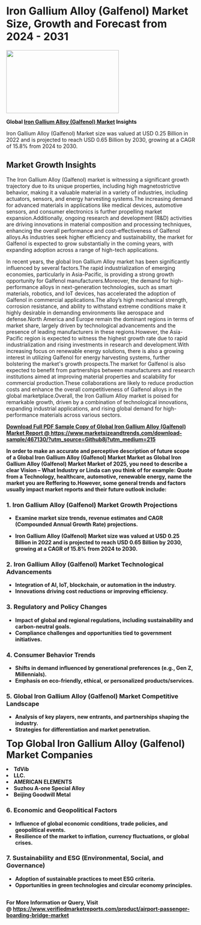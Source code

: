 <H1>Iron Gallium Alloy (Galfenol) Market Size, Growth and Forecast from 2024 - 2031</H1><img class="aligncenter size-medium wp-image-584254" src="https://thirdeyenews.in/wp-content/uploads/2024/09/Global-Market-Research-300x168.jpeg" alt="" width="300" height="168" /><p><strong>Global&nbsp;<a href="https://www.marketsizeandtrends.com/download-sample/467130/?utm_source=Github8j?utm_medium=215">Iron Gallium Alloy (Galfenol) Market</a> Insights</strong></p><p>Iron Gallium Alloy (Galfenol) Market size was valued at USD 0.25 Billion in 2022 and is projected to reach USD 0.65 Billion by 2030, growing at a CAGR of 15.8% from 2024 to 2030.</p><p><h2>Market Growth Insights</h2> <p>The Iron Gallium Alloy (Galfenol) market is witnessing a significant growth trajectory due to its unique properties, including high magnetostrictive behavior, making it a valuable material in a variety of industries, including actuators, sensors, and energy harvesting systems.The increasing demand for advanced materials in applications like medical devices, automotive sensors, and consumer electronics is further propelling market expansion.Additionally, ongoing research and development (R&D) activities are driving innovations in material composition and processing techniques, enhancing the overall performance and cost-effectiveness of Galfenol alloys.As industries seek higher efficiency and sustainability, the market for Galfenol is expected to grow substantially in the coming years, with expanding adoption across a range of high-tech applications.</p> <p><strong><a href="#"></a></strong></p> <p>In recent years, the global Iron Gallium Alloy market has been significantly influenced by several factors.The rapid industrialization of emerging economies, particularly in Asia-Pacific, is providing a strong growth opportunity for Galfenol manufacturers.Moreover, the demand for high-performance alloys in next-generation technologies, such as smart materials, robotics, and IoT devices, has accelerated the adoption of Galfenol in commercial applications.The alloy’s high mechanical strength, corrosion resistance, and ability to withstand extreme conditions make it highly desirable in demanding environments like aerospace and defense.North America and Europe remain the dominant regions in terms of market share, largely driven by technological advancements and the presence of leading manufacturers in these regions.However, the Asia-Pacific region is expected to witness the highest growth rate due to rapid industrialization and rising investments in research and development.With increasing focus on renewable energy solutions, there is also a growing interest in utilizing Galfenol for energy harvesting systems, further bolstering the market's growth prospects.The market for Galfenol is also expected to benefit from partnerships between manufacturers and research institutions aimed at improving material properties and scalability for commercial production.These collaborations are likely to reduce production costs and enhance the overall competitiveness of Galfenol alloys in the global marketplace.Overall, the Iron Gallium Alloy market is poised for remarkable growth, driven by a combination of technological innovations, expanding industrial applications, and rising global demand for high-performance materials across various sectors.</p> <p><strong><a href="#"></p><p><span class=""><strong>Download Full PDF Sample Copy of Global Iron Gallium Alloy (Galfenol) Market Report</strong> @ <a href="https://www.marketsizeandtrends.com/download-sample/467130/?utm_source=Github8j?utm_medium=215" target="_blank">https://www.marketsizeandtrends.com/download-sample/467130/?utm_source=Github8j?utm_medium=215</a></span></p><p>In order to make an accurate and perceptive description of future scope of a Global&nbsp;Iron Gallium Alloy (Galfenol) Market Market as Global&nbsp;Iron Gallium Alloy (Galfenol) Market Market of 2025, you need to describe a clear Vision &ndash; What Industry or Linda can you think of for example: Quote from a Technology, healthcare, automotive, renewable energy, name the market you are Reffering to.However, some general trends and factors usually impact market reports and their future outlook include:</p><h3>1.&nbsp;<strong>Iron Gallium Alloy (Galfenol) Market Growth Projections</strong></h3><ul><li>Examine market size trends, revenue estimates and CAGR (Compounded Annual Growth Rate) projections.</li><li><p>Iron Gallium Alloy (Galfenol) Market size was valued at USD 0.25 Billion in 2022 and is projected to reach USD 0.65 Billion by 2030, growing at a CAGR of 15.8% from 2024 to 2030.</p></li></ul><h3>2.&nbsp;<strong>Iron Gallium Alloy (Galfenol) Market Technological Advancements</strong></h3><ul><li>Integration of AI, IoT, blockchain, or automation in the industry.</li><li>Innovations driving cost reductions or improving efficiency.</li></ul><h3>3.&nbsp;<strong>Regulatory and Policy Changes</strong></h3><ul><li>Impact of global and regional regulations, including sustainability and carbon-neutral goals.</li><li>Compliance challenges and opportunities tied to government initiatives.</li></ul><h3>4.&nbsp;<strong>Consumer Behavior Trends</strong></h3><ul><li>Shifts in demand influenced by generational preferences (e.g., Gen Z, Millennials).</li><li>Emphasis on eco-friendly, ethical, or personalized products/services.</li></ul><h3>5.&nbsp;<strong>Global Iron Gallium Alloy (Galfenol) Market Competitive Landscape</strong></h3><ul><li>Analysis of key players, new entrants, and partnerships shaping the industry.</li><li>Strategies for differentiation and market penetration.</li></ul><p data-pm-slice="1 1 []"><span style="color: inherit; font-family: inherit; font-size: 25px;">Top Global Iron Gallium Alloy (Galfenol) Market Companies</span></p><div class="" data-test-id=""><p><li>TdVib</li><li> LLC.</li><li> AMERICAN ELEMENTS</li><li> Suzhou A-one Special Alloy</li><li> Beijing Goodwill Metal</li></p></div><h3>6.&nbsp;<strong>Economic and Geopolitical Factors</strong></h3><ul><li>Influence of global economic conditions, trade policies, and geopolitical events.</li><li>Resilience of the market to inflation, currency fluctuations, or global crises.</li></ul><h3>7.&nbsp;<strong>Sustainability and ESG (Environmental, Social, and Governance)</strong></h3><ul><li>Adoption of sustainable practices to meet ESG criteria.</li><li>Opportunities in green technologies and circular economy principles.</li></ul><h2><strong style="font-size: 14px;">For More Information or Query, Visit @&nbsp;</strong><a style="background-color: #ffffff; font-size: 14px;" href="https://www.marketsizeandtrends.com/report/iron-gallium-alloy-galfenol-market/" target="_blank">https://www.verifiedmarketreports.com/product/airport-passenger-boarding-bridge-market</a></h2>